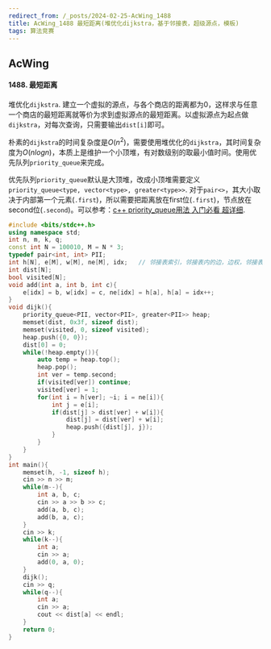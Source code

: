 ```yaml
---
redirect_from: /_posts/2024-02-25-AcWing_1488
title: AcWing_1488 最短距离(堆优化dijkstra，基于邻接表，超级源点，模板)
tags: 算法竞赛
---
```


## AcWing

#### 1488. 最短距离

堆优化`dijkstra`. 建立一个虚拟的源点，与各个商店的距离都为0，这样求与任意一个商店的最短距离就等价为求到虚拟源点的最短距离。以虚拟源点为起点做`dijkstra`，对每次查询，只需要输出`dist[i]`即可。

朴素的`dijkstra`的时间复杂度是$O(n^2)$，需要使用堆优化的`dijkstra`，其时间复杂度为$O(nlogn)$，本质上是维护一个小顶堆，有对数级别的取最小值时间。使用优先队列`priority_queue`来完成。

优先队列`priority_queue`默认是大顶堆，改成小顶堆需要定义`priority_queue<type, vector<type>, greater<type>>`. 对于`pair<>`，其大小取决于内部第一个元素(`.first`)，所以需要把距离放在first位(`.first`)，节点放在second位(`.second`)。可以参考：<a href='https://blog.csdn.net/weixin_52115456/article/details/127606811'>c++ priority_queue用法 入门必看 超详细</a>.

```cpp
#include <bits/stdc++.h>
using namespace std;
int n, m, k, q;
const int N = 100010, M = N * 3;
typedef pair<int, int> PII;
int h[N], e[M], w[M], ne[M], idx;   // 邻接表索引，邻接表内的边，边权，邻接表指针，索引变量
int dist[N];
bool visited[N];
void add(int a, int b, int c){
    e[idx] = b, w[idx] = c, ne[idx] = h[a], h[a] = idx++;
}
void dijk(){
    priority_queue<PII, vector<PII>, greater<PII>> heap;
    memset(dist, 0x3f, sizeof dist);
    memset(visited, 0, sizeof visited);
    heap.push({0, 0});
    dist[0] = 0;
    while(!heap.empty()){
        auto temp = heap.top();
        heap.pop();
        int ver = temp.second;
        if(visited[ver]) continue;
        visited[ver] = 1;
        for(int i = h[ver]; ~i; i = ne[i]){
            int j = e[i];
            if(dist[j] > dist[ver] + w[i]){
                dist[j] = dist[ver] + w[i];
                heap.push({dist[j], j});
            }
        }
    }
}
int main(){
    memset(h, -1, sizeof h);
    cin >> n >> m;
    while(m--){
        int a, b, c;
        cin >> a >> b >> c;
        add(a, b, c);
        add(b, a, c);
    }
    cin >> k;
    while(k--){
        int a;
        cin >> a;
        add(0, a, 0);
    }
    dijk();
    cin >> q;
    while(q--){
        int a;
        cin >> a;
        cout << dist[a] << endl;
    }
    return 0;
}
```
